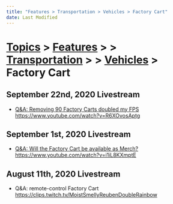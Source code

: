 ```yaml
---
title: "Features > Transportation > Vehicles > Factory Cart"
date: Last Modified
---
```

# [Topics](../../../../topics.md) > [Features](../../../features.md) >  > [Transportation](../../transportation.md) >  > [Vehicles](../vehicles.md) > Factory Cart

## September 22nd, 2020 Livestream
* [Q&A: Removing 90 Factory Carts doubled my FPS](../../../../transcriptions/yt-R6XOvosAptg.md) https://www.youtube.com/watch?v=R6XOvosAptg

## September 1st, 2020 Livestream
* [Q&A: Will the Factory Cart be available as Merch?](../../../../transcriptions/yt-i1iL8KXmptE.md) https://www.youtube.com/watch?v=i1iL8KXmptE

## August 11th, 2020 Livestream
* Q&A: remote-control Factory Cart https://clips.twitch.tv/MoistSmellyReubenDoubleRainbow
